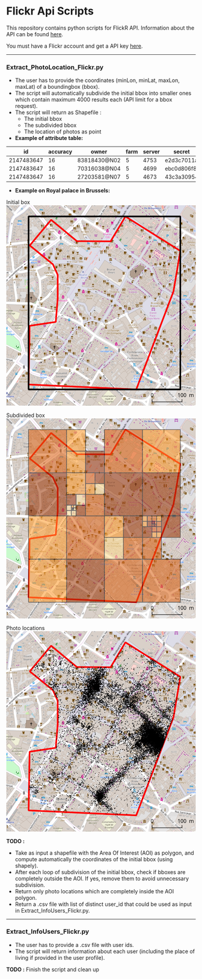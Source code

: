 # Flickr Api Scripts
This repository contains python scripts for FlickR API. Information about the API can be found [here](https://www.flickr.com/services/developer/api).  

You must have a Flickr account and get a API key [here](https://www.flickr.com/services/apps/create/).  
 
------

### Extract\_PhotoLocation\_Flickr.py
* The user has to provide the coordinates (minLon, minLat, maxLon, maxLat) of a boundingbox (bbox).
* The script will automatically subdivide the initial bbox into smaller ones which contain maximum 4000 results each (API limit for a bbox request). 
* The script will return as Shapefile :
	* The initial bbox
	* The subdivided bbox
	* The location of photos as point 
* __Example of attribute table:__

|id|accuracy|owner|farm|server|secret|URL_static|URL_websit|
|---|---|---|---|---|---|---|---|
|2147483647|16|83818430@N02|5|4753|e2d3c7011a|https://farm5.staticflickr.com/4753/39896622281_e2d3c7011a.jpg|https://www.flickr.com/photos/83818430@N02/39896622281|
|2147483647|16|70316038@N04|5|4699|ebc0d806f8|https://farm5.staticflickr.com/4699/38928082915_ebc0d806f8.jpg|https://www.flickr.com/photos/70316038@N04/38928082915|
|2147483647|16|27203581@N07|5|4673|43c3a30954|https://farm5.staticflickr.com/4673/28021875079_43c3a30954.jpg|https://www.flickr.com/photos/27203581@N07/28021875079|

* __Example on Royal palace in Brussels:__

Initial box
![](Illustrations/initial_bbox.png)

Subdivided box
![](Illustrations/subdivided_bbox.png)

Photo locations
![](Illustrations/photo_locations.png)

**TODO :** 

- Take as input a shapefile with the Area Of Interest (AOI) as polygon, and compute automatically the coordinates of the initial bbox (using shapely).
- After each loop of subdivision of the initial bbox, check if bboxes are completely outside the AOI. If yes, remove them to avoid unnecessary subdivision. 
- Return only photo locations which are completely inside the AOI polygon.
- Return a .csv file with list of distinct user_id that could be used as input in Extract\_InfoUsers\_Flickr.py.

------

### Extract\_InfoUsers\_Flickr.py
* The user has to provide a .csv file with user ids.
* The script will return information about each user (including the place of living if provided in the user profile).

**TODO :** Finish the script and clean up 